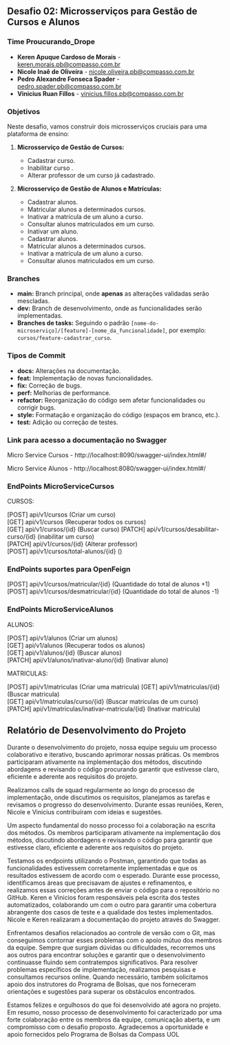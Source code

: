 ## Desafio 02: Microsserviços para Gestão de Cursos e Alunos

### Time Proucurando_Drope

* **Keren Apuque Cardoso de Morais** - keren.morais.pb@compasso.com.br
* **Nicole Inaê de Oliveira** - nicole.oliveira.pb@compasso.com.br
* **Pedro Alexandre Fonseca Spader** - pedro.spader.pb@compasso.com.br
* **Vinicius Ruan Fillos** - vinicius.fillos.pb@compasso.com.br

### Objetivos

Neste desafio, vamos construir dois microsserviços cruciais para uma plataforma de ensino:

1. **Microsserviço de Gestão de Cursos:**
   * Cadastrar curso.
   * Inabilitar curso .
   * Alterar professor de um curso já cadastrado.

2. **Microsserviço de Gestão de Alunos e Matrículas:**
    * Cadastrar alunos.
    * Matricular alunos a determinados cursos.
    * Inativar a matrícula de um aluno a curso.
    * Consultar alunos matriculados em um curso.
    * Inativar um aluno.
    * Cadastrar alunos.
    * Matricular alunos a determinados cursos.
    * Inativar a matrícula de um aluno a curso.
    * Consultar alunos matriculados em um curso.

### Branches

* **main:** Branch principal, onde **apenas** as alterações validadas serão mescladas.
* **dev:** Branch de desenvolvimento, onde as funcionalidades serão implementadas.
* **Branches de tasks:** Seguindo o padrão `[nome-do-microserviço]/[feature]-[nome_da_funcionalidade]`, por exemplo: `cursos/feature-cadastrar_curso`.

### Tipos de Commit

* **docs:** Alterações na documentação.
* **feat:** Implementação de novas funcionalidades.
* **fix:** Correção de bugs.
* **perf:** Melhorias de performance.
* **refactor:** Reorganização do código sem afetar funcionalidades ou corrigir bugs.
* **style:** Formatação e organização do código (espaços em branco, etc.).
* **test:** Adição ou correção de testes.

### Link para acesso a documentação no Swagger
Micro Service Cursos - http://localhost:8090/swagger-ui/index.html#/

Micro Service Alunos - http://localhost:8080/swagger-ui/index.html#/

### EndPoints MicroServiceCursos
CURSOS:

[POST] api/v1/cursos (Criar um curso)     
[GET] api/v1/cursos (Recuperar todos os cursos)       
[GET] api/v1/cursos/{id} (Buscar curso)
[PATCH] api/v1/cursos/desabilitar-curso/{id} (inabilitar um curso)    
[PATCH] api/v1/cursos/{id} (Alterar professor)      
[POST] api/v1/cursos/total-alunos/{id} ()

### EndPoints suportes para OpenFeign
[POST] api/v1/cursos/matricular/{id} (Quantidade do total de alunos +1)
[POST] api/v1/cursos/desmatricular/{id} (Quantidade do total de alunos -1)

### EndPoints MicroServiceAlunos
ALUNOS:

[POST] api/v1/alunos (Criar um alunos)    
[GET] api/v1/alunos (Recuperar todos os alunos)       
[GET] api/v1/alunos/{id} (Buscar alunos)         
[PATCH] api/v1/alunos/inativar-aluno/{id} (Inativar aluno)

MATRICULAS:

[POST] api/v1/matriculas (Criar uma matricula)
[GET] api/v1/matriculas/{id} (Buscar matricula)         
[GET] api/v1/matriculas/curso/{id} (Buscar matriculas de um curso)          
[PATCH] api/v1/matriculas/inativar-matricula/{id} (Inativar matricula)    

## Relatório de Desenvolvimento do Projeto

Durante o desenvolvimento do projeto, nossa equipe seguiu um processo colaborativo e iterativo, buscando aprimorar nossas práticas. Os membros participaram ativamente na implementação dos métodos, discutindo abordagens e revisando o código procurando garantir que estivesse claro, eficiente e aderente aos requisitos do projeto.

Realizamos calls de squad regularmente ao longo do processo de implementação, onde discutimos os requisitos, planejamos as tarefas e revisamos o progresso do desenvolvimento. Durante essas reuniões, Keren, Nicole e Vinicius contribuíram com ideias e sugestões.

Um aspecto fundamental do nosso processo foi a colaboração na escrita dos métodos. Os membros participaram ativamente na implementação dos métodos, discutindo abordagens e revisando o código para garantir que estivesse claro, eficiente e aderente aos requisitos do projeto.

Testamos os endpoints utilizando o Postman, garantindo que todas as funcionalidades estivessem corretamente implementadas e que os resultados estivessem de acordo com o esperado. Durante esse processo, identificamos áreas que precisavam de ajustes e refinamentos, e realizamos essas correções antes de enviar o código para o repositório no GitHub. Keren e Vinicios foram responsáveis pela escrita dos testes automatizados, colaborando um com o outro para garantir uma cobertura abrangente dos casos de teste e a qualidade dos testes implementados. Nicole e Keren realizaram a documentação do projeto através do Swagger.

Enfrentamos desafios relacionados ao controle de versão com o Git, mas conseguimos contornar esses problemas com o apoio mútuo dos membros da equipe. Sempre que surgiam dúvidas ou dificuldades, recorremos uns aos outros para encontrar soluções e garantir que o desenvolvimento continuasse fluindo sem contratempos significativos. Para resolver problemas específicos de implementação, realizamos pesquisas e consultamos recursos online. Quando necessário, também solicitamos apoio dos instrutores do Programa de Bolsas, que nos forneceram orientações e sugestões para superar os obstáculos encontrados.

Estamos felizes e orgulhosos do que foi desenvolvido até agora no projeto. Em resumo, nosso processo de desenvolvimento foi caracterizado por uma forte colaboração entre os membros da equipe, comunicação aberta, e um compromisso com o desafio proposto. Agradecemos a oportunidade e apoio fornecidos pelo Programa de Bolsas da Compass UOL